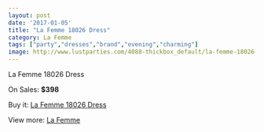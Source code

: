 ```yaml
---
layout: post
date: '2017-01-05'
title: "La Femme 18026 Dress"
category: La Femme
tags: ["party","dresses","brand","evening","charming"]
image: http://www.lustparties.com/4088-thickbox_default/la-femme-18026-dress.jpg
---
```

La Femme 18026 Dress

On Sales: **$398**
<a href="https://www.lustparties.com/en/la-femme/1356-la-femme-18026-dress.html"><amp-img layout="responsive" width="600" height="600" src="//www.lustparties.com/4088-thickbox_default/la-femme-18026-dress.jpg" alt="La Femme 18026 Dress 0" /></a>
<a href="https://www.lustparties.com/en/la-femme/1356-la-femme-18026-dress.html"><amp-img layout="responsive" width="600" height="600" src="//www.lustparties.com/4089-thickbox_default/la-femme-18026-dress.jpg" alt="La Femme 18026 Dress 1" /></a>

Buy it: [La Femme 18026 Dress](https://www.lustparties.com/en/la-femme/1356-la-femme-18026-dress.html "La Femme 18026 Dress")

View more: [La Femme](https://www.lustparties.com/en/4-la-femme "La Femme")